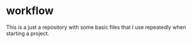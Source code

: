 # workflow

This is a just a repository with some basic files that I use repeatedly when starting a project.
